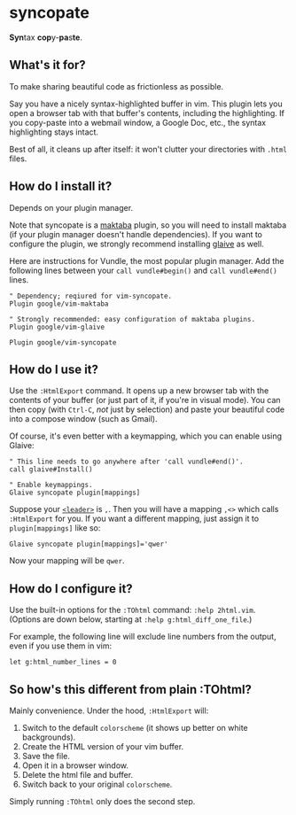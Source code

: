 # syncopate

**Syn**tax **cop**y-**pa**s**te**.

## What's it for?

To make sharing beautiful code as frictionless as possible.

Say you have a nicely syntax-highlighted buffer in vim.
This plugin lets you open a browser tab with that buffer's contents, including the highlighting.
If you copy-paste into a webmail window, a Google Doc, etc., the syntax highlighting stays intact.

Best of all, it cleans up after itself: it won't clutter your directories with `.html` files.

## How do I install it?

Depends on your plugin manager.

Note that syncopate is a [maktaba](https://github.com/google/vim-maktaba) plugin, so you will need to install maktaba (if your plugin manager doesn't handle dependencies).
If you want to configure the plugin, we strongly recommend installing [glaive](https://github.com/google/vim-glaive) as well.

Here are instructions for Vundle, the most popular plugin manager.
Add the following lines between your `call vundle#begin()` and `call vundle#end()` lines.

```vim
" Dependency; reqiured for vim-syncopate.
Plugin google/vim-maktaba

" Strongly recommended: easy configuration of maktaba plugins.
Plugin google/vim-glaive

Plugin google/vim-syncopate
```

## How do I use it?

Use the `:HtmlExport` command.
It opens up a new browser tab with the contents of your buffer (or just part of it, if you're in visual mode).
You can then copy (with `Ctrl-C`, _not_ just by selection) and paste your beautiful code into a compose window (such as Gmail).

Of course, it's even better with a keymapping, which you can enable using Glaive:

```vim
" This line needs to go anywhere after 'call vundle#end()'.
call glaive#Install()

" Enable keymappings.
Glaive syncopate plugin[mappings]
```

Suppose your [`<leader>`](http://stackoverflow.com/questions/1764263/what-is-the-leader-in-a-vimrc-file) is `,`.
Then you will have a mapping `,<>` which calls `:HtmlExport` for you.
If you want a different mapping, just assign it to `plugin[mappings]` like so:

```vim
Glaive syncopate plugin[mappings]='qwer'
```

Now your mapping will be `qwer`.

## How do I configure it?

Use the built-in options for the `:TOhtml` command: `:help 2html.vim`.
(Options are down below, starting at `:help g:html_diff_one_file`.)

For example, the following line will exclude line numbers from the output, even if you use them in vim:

```vim
let g:html_number_lines = 0
```

## So how's this different from plain :TOhtml?

Mainly convenience.
Under the hood, `:HtmlExport` will:

1. Switch to the default `colorscheme` (it shows up better on white backgrounds).
2. Create the HTML version of your vim buffer.
3. Save the file.
4. Open it in a browser window.
5. Delete the html file and buffer.
6. Switch back to your original `colorscheme`.

Simply running `:TOhtml` only does the second step.
